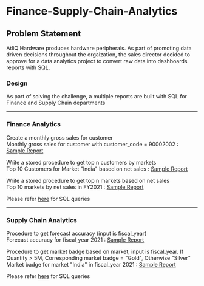 # Finance-Supply-Chain-Analytics
## Problem Statement
AtliQ Hardware produces hardware peripherals. As part of promoting data driven decisions throughout the orgaization, the sales director decided to approve for a data analytics project to convert raw data into dashboards reports with SQL.

### Design
As part of solving the challenge, a multiple reports are built with SQL for Finance and Supply Chain departments

---

### Finance Analytics
Create a monthly gross sales for customer <br />
Monthly gross sales for customer with customer_code = 90002002 : [Sample Report](https://github.com/rizal-muhammed/Finance-Supply-Chain-Analytics/blob/main/Sample%20Reports/Monthly%20gross%20sales%20for%20customer.csv) <br />

Write a stored procedure to get top n customers by markets <br />
Top 10 Customers for Market "India" based on net sales : [Sample Report](https://github.com/rizal-muhammed/Finance-Supply-Chain-Analytics/blob/main/Sample%20Reports/top_10_customers_INDIA.csv) <br />

Write a stored procedure to get top n markets based on net sales <br />
Top 10 markets by net sales in FY2021 : [Sample Report](https://github.com/rizal-muhammed/Finance-Supply-Chain-Analytics/blob/main/Sample%20Reports/top_10_markets_by_net_sales.csv) <br />

Please refer [here](https://github.com/rizal-muhammed/Finance-Supply-Chain-Analytics/blob/main/finance_analytics.sql) for SQL queries

---

### Supply Chain Analytics
Procedure to get forecast accuracy (input is fiscal_year) <br />
Forecast accuracy for fiscal_year 2021 : [Sample Report](https://github.com/rizal-muhammed/Finance-Supply-Chain-Analytics/blob/main/Sample%20Reports/forecast_accuracy_fy2021.csv) <br />

Procedure to get market badge based on market, input is fiscal_year. If Quantity > 5M, Corresponding market badge = "Gold", Otherwise "Silver" <br />
Market badge for market "India" in fiscal_year 2021 : [Sample Report](https://github.com/rizal-muhammed/Finance-Supply-Chain-Analytics/blob/main/Sample%20Reports/market_badge_INDIA_fy2021.csv) <br />

Please refer [here](https://github.com/rizal-muhammed/Finance-Supply-Chain-Analytics/blob/main/supply_chain_analytics.sql) for SQL queries

